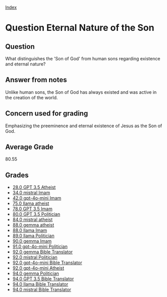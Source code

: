 
[Index](../../index.md)
# Question Eternal Nature of the Son
## Question
What distinguishes the 'Son of God' from human sons regarding existence and eternal nature?

## Answer from notes
Unlike human sons, the Son of God has always existed and was active in the creation of the world.

## Concern used for grading
Emphasizing the preeminence and eternal existence of Jesus as the Son of God.

## Average Grade
80.55

## Grades
 * [28.0 GPT 3.5 Atheist](../answers/GPT_3.5_Atheist/Eternal_Nature_of_the_Son.md)
 * [34.0 mistral Imam](../answers/mistral_Imam/Eternal_Nature_of_the_Son.md)
 * [42.0 gpt-4o-mini Imam](../answers/gpt-4o-mini_Imam/Eternal_Nature_of_the_Son.md)
 * [75.0 llama atheist](../answers/llama_atheist/Eternal_Nature_of_the_Son.md)
 * [78.0 GPT 3.5 Imam](../answers/GPT_3.5_Imam/Eternal_Nature_of_the_Son.md)
 * [80.0 GPT 3.5 Politician](../answers/GPT_3.5_Politician/Eternal_Nature_of_the_Son.md)
 * [84.0 mistral atheist](../answers/mistral_atheist/Eternal_Nature_of_the_Son.md)
 * [88.0 gemma atheist](../answers/gemma_atheist/Eternal_Nature_of_the_Son.md)
 * [88.0 llama Imam](../answers/llama_Imam/Eternal_Nature_of_the_Son.md)
 * [89.0 llama Politician](../answers/llama_Politician/Eternal_Nature_of_the_Son.md)
 * [90.0 gemma Imam](../answers/gemma_Imam/Eternal_Nature_of_the_Son.md)
 * [91.0 gpt-4o-mini Politician](../answers/gpt-4o-mini_Politician/Eternal_Nature_of_the_Son.md)
 * [92.0 gemma Bible Translator](../answers/gemma_Bible_Translator/Eternal_Nature_of_the_Son.md)
 * [92.0 mistral Politician](../answers/mistral_Politician/Eternal_Nature_of_the_Son.md)
 * [92.0 gpt-4o-mini Bible Translator](../answers/gpt-4o-mini_Bible_Translator/Eternal_Nature_of_the_Son.md)
 * [92.0 gpt-4o-mini Atheist](../answers/gpt-4o-mini_Atheist/Eternal_Nature_of_the_Son.md)
 * [94.0 gemma Politician](../answers/gemma_Politician/Eternal_Nature_of_the_Son.md)
 * [94.0 GPT 3.5 Bible Translator](../answers/GPT_3.5_Bible_Translator/Eternal_Nature_of_the_Son.md)
 * [94.0 llama Bible Translator](../answers/llama_Bible_Translator/Eternal_Nature_of_the_Son.md)
 * [94.0 mistral Bible Translator](../answers/mistral_Bible_Translator/Eternal_Nature_of_the_Son.md)
